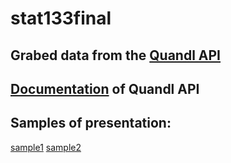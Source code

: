 # stat133final
## Grabed data from the [Quandl API](https://www.facebook.com/l.php?u=https%3A%2F%2Fwww.quandl.com%2Fblog%2Fapi-for-housing-data&h=UAQHj3JSt&s=1)
## [Documentation](https://www.facebook.com/l.php?u=https%3A%2F%2Fwww.quandl.com%2Fdocs%2Fapi%3Fr%23installation&h=HAQFEkvoH&s=1) of Quandl API 
## Samples of presentation:
[sample1](https://docs.google.com/file/d/0B1Q0W6RJqTWHNUh6b1Q4VmVQSUE/edit?pli=1)
[sample2](https://docs.google.com/file/d/0B1Q0W6RJqTWHUkllX3g0WjQycGs/edit?pli=1)